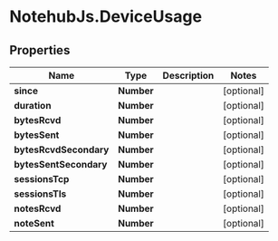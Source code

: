 # NotehubJs.DeviceUsage

## Properties

| Name                   | Type       | Description | Notes      |
| ---------------------- | ---------- | ----------- | ---------- |
| **since**              | **Number** |             | [optional] |
| **duration**           | **Number** |             | [optional] |
| **bytesRcvd**          | **Number** |             | [optional] |
| **bytesSent**          | **Number** |             | [optional] |
| **bytesRcvdSecondary** | **Number** |             | [optional] |
| **bytesSentSecondary** | **Number** |             | [optional] |
| **sessionsTcp**        | **Number** |             | [optional] |
| **sessionsTls**        | **Number** |             | [optional] |
| **notesRcvd**          | **Number** |             | [optional] |
| **noteSent**           | **Number** |             | [optional] |
